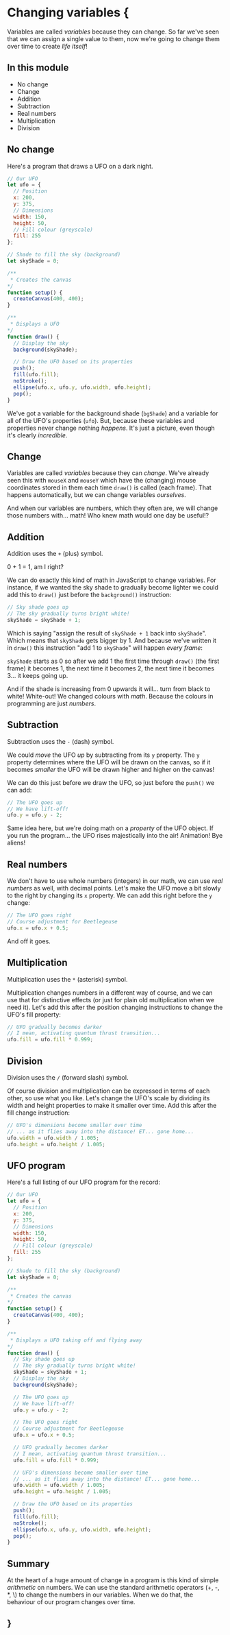 # Changing variables {
    
Variables are called *variables* because they can change. So far we've seen that we can assign a single value to them, now we're going to change them over time to create *life itself*!
    
## In this module

- No change
- Change
- Addition
- Subtraction
- Real numbers
- Multiplication
- Division
    
## No change

Here's a program that draws a UFO on a dark night.

```javascript
// Our UFO
let ufo = {
  // Position
  x: 200,
  y: 375,
  // Dimensions
  width: 150,
  height: 50,
  // Fill colour (greyscale)
  fill: 255
};

// Shade to fill the sky (background)
let skyShade = 0;

/**
 * Creates the canvas
*/
function setup() {
  createCanvas(400, 400);
}

/**
 * Displays a UFO
*/
function draw() {
  // Display the sky
  background(skyShade);

  // Draw the UFO based on its properties
  push();
  fill(ufo.fill);
  noStroke();
  ellipse(ufo.x, ufo.y, ufo.width, ufo.height);
  pop();
}
```

We've got a variable for the background shade (`bgShade`) and a variable for all of the UFO's properties (`ufo`). But, because these variables and properties never change nothing *happens*. It's just a picture, even though it's clearly *incredible*.
    
## Change

Variables are called *variables* because they can *change*. We've already seen this with `mouseX` and `mouseY` which have the (changing) mouse coordinates stored in them each time `draw()` is called (each frame). That happens automatically, but we can change variables *ourselves*.

And when our variables are numbers, which they often are, we will change those numbers with... math! Who knew math would one day be useful!?

## Addition

Addition uses the `+` (plus) symbol.

0 + 1 = 1, am I right?

We can do exactly this kind of math in JavaScript to change variables. For instance, if we wanted the sky shade to gradually become lighter we could add this to `draw()` just before the `background()` instruction:

```javascript
// Sky shade goes up
// The sky gradually turns bright white!
skyShade = skyShade + 1;
```

Which is saying "assign the result of `skyShade + 1` back into `skyShade`". Which means that `skyShade` gets bigger by 1. And because we've written it in `draw()` this instruction "add 1 to `skyShade`" will happen *every frame*:

`skyShade` starts as 0 so after we add 1 the first time through `draw()` (the first frame) it becomes 1, the next time it becomes 2, the next time it becomes 3... it keeps going up.

And if the shade is increasing from 0 upwards it will... turn from black to white! White-out! We changed colours with *math*. Because the colours in programming are just *numbers*.

## Subtraction

Subtraction uses the `-` (dash) symbol.

We could *move* the UFO *up* by subtracting from its `y` property. The `y` property determines where the UFO will be drawn on the canvas, so if it becomes *smaller* the UFO will be drawn higher and higher on the canvas!

We can do this just before we draw the UFO, so just before the `push()` we can add:

```javascript
// The UFO goes up
// We have lift-off!
ufo.y = ufo.y - 2;
```

Same idea here, but we're doing math on a *property* of the UFO object. If you run the program... the UFO rises majestically into the air! Animation! Bye aliens!

## Real numbers

We don't have to use whole numbers (integers) in our math, we can use *real numbers* as well, with decimal points. Let's make the UFO move a bit slowly to the right by changing its `x` property. We can add this right before the `y` change:

```javascript
// The UFO goes right
// Course adjustment for Beetlegeuse
ufo.x = ufo.x + 0.5;
```

And off it goes.
    
## Multiplication

Multiplication uses the `*` (asterisk) symbol.

Multiplication changes numbers in a different way of course, and we can use that for distinctive effects (or just for plain old multiplication when we need it). Let's add this after the position changing instructions to change the UFO's fill property:

```javascript
// UFO gradually becomes darker
// I mean, activating quantum thrust transition...
ufo.fill = ufo.fill * 0.999;
```

## Division

Division uses the `/` (forward slash) symbol.

Of course division and multiplication can be expressed in terms of each other, so use what you like. Let's change the UFO's scale by dividing its width and height properties to make it smaller over time. Add this after the fill change instruction:

```javascript
// UFO's dimensions become smaller over time
// ... as it flies away into the distance! ET... gone home...
ufo.width = ufo.width / 1.005;
ufo.height = ufo.height / 1.005;
```

## UFO program

Here's a full listing of our UFO program for the record:

```javascript
// Our UFO
let ufo = {
  // Position
  x: 200,
  y: 375,
  // Dimensions
  width: 150,
  height: 50,
  // Fill colour (greyscale)
  fill: 255
};

// Shade to fill the sky (background)
let skyShade = 0;

/**
 * Creates the canvas
*/
function setup() {
  createCanvas(400, 400);
}

/**
 * Displays a UFO taking off and flying away 
*/
function draw() {
  // Sky shade goes up
  // The sky gradually turns bright white!
  skyShade = skyShade + 1;
  // Display the sky
  background(skyShade);

  // The UFO goes up
  // We have lift-off!
  ufo.y = ufo.y - 2;

  // The UFO goes right
  // Course adjustment for Beetlegeuse
  ufo.x = ufo.x + 0.5;

  // UFO gradually becomes darker
  // I mean, activating quantum thrust transition...
  ufo.fill = ufo.fill * 0.999;

  // UFO's dimensions become smaller over time
  // ... as it flies away into the distance! ET... gone home...
  ufo.width = ufo.width / 1.005;
  ufo.height = ufo.height / 1.005;

  // Draw the UFO based on its properties
  push();
  fill(ufo.fill);
  noStroke();
  ellipse(ufo.x, ufo.y, ufo.width, ufo.height);
  pop();
}
```
    
## Summary

At the heart of a huge amount of change in a program is this kind of simple *arithmetic* on numbers. We can use the standard arithmetic operators (+, -, \*, \\) to change the numbers in our variables. When we do that, the behaviour of our program changes over time.
    
## }